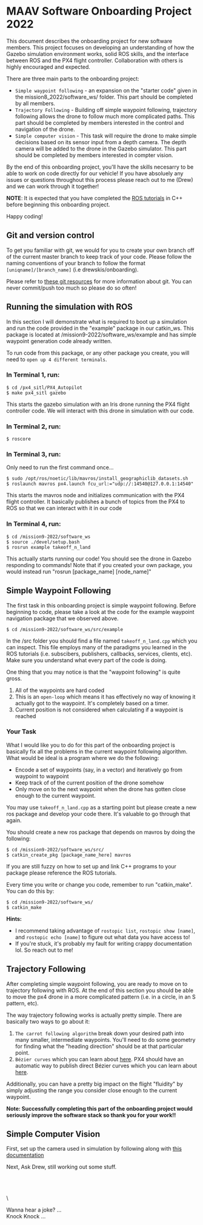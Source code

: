 # MAAV Software Onboarding Project 2022

This document describes the onboarding project for new software members. This project focuses on developing an understanding of how the Gazebo simulation environment works, solid ROS skills, and the interface between ROS and the PX4 flight controller. Collaboration with others is highly encouraged and expected. 

There are three main parts to the onboarding project:
- `Simple waypoint following` - an expansion on the "starter code" given in the mission8_2022/software_ws/ folder. This part should be completed by all members.
- `Trajectory Following` - Building off simple waypoint following, trajectory following allows the drone to follow much more complicated paths. This part should be completed by members interested in the control and navigation of the drone.
- `Simple computer vision` - This task will require the drone to make simple decisions based on its sensor input from a depth camera. The depth camera will be added to the drone in the Gazebo simulator. This part should be completed by members interested in compter vision.

By the end of this onboarding project, you'll have the skills necesarry to be able to work on code directly for our vehicle! If you have absoluely any issues or questions throughout this process please reach out to me (Drew) and we can work through it together!

**NOTE**: It is expected that you have completed the [ROS tutorials](http://wiki.ros.org/ROS/Tutorials) in C++ before beginning this onboarding project.

Happy coding!

## Git and version control
To get you familiar with git, we would for you to create your own branch off of the current master branch to keep track of your code. Please follow the naming conventions of your branch to follow the format `[uniqname]/[branch_name]` (i.e drewskis/onboarding). 

Please refer to  [these git resources](../README.md) for more information about git. You can never commit/push too much so please do so often!

## Running the simulation with ROS
In this section I will demonstrate what is required to boot up a simulation and run the code provided in the "example" package in our catkin_ws. This package is located at /mission9-2022/software_ws/example and has simple waypoint generation code already written. 

To run code from this package, or any other package you create, you will need to `open up 4 different terminals`.

### **In Terminal 1, run:**
```
$ cd /px4_sitl/PX4_Autopilot
$ make px4_sitl gazebo
```
This starts the gazebo simulation with an Iris drone running the PX4 flight controller code. We will interact with this drone in simulation with our code. 
### **In Terminal 2, run:**
```
$ roscore
```
### **In Terminal 3, run:**
Only need to run the first command once...
```
$ sudo /opt/ros/noetic/lib/mavros/install_geographiclib_datasets.sh 
$ roslaunch mavros px4.launch fcu_url:="udp://:14540@127.0.0.1:14540"
```
This starts the mavros node and initializes communication with the PX4 flight controller. It basically publishes a bunch of topics from the PX4 to ROS so that we can interact with it in our code
### **In Terminal 4, run:**
```
$ cd /mission9-2022/software_ws
$ source ./devel/setup.bash
$ rosrun example takeoff_n_land 
```
This actually starts running our code! You should see the drone in Gazebo responding to commands! Note that if you created your own package, you would instead run "rosrun [package_name] [node_name]"


## Simple Waypoint Following 
The first task in this onboarding project is simple waypoint following. Before beginning to code, please take a look at the code for the example waypoint navigation package that we observed above. 

```
$ cd /mission9-2022/software_ws/src/example
```

In the /src folder you should find a file named `takeoff_n_land.cpp` which you can inspect. This file employs many of the paradigms you learned in the ROS tutorials (i.e. subscibers, publishers, callbacks, services, clients, etc). Make sure you understand what every part of the code is doing.

One thing that you may notice is that the "waypoint following" is quite gross. 
1. All of the waypoints are hard coded 
2. This is an `open-loop` which means it has effectively no way of knowing it actually got to the waypoint. It's completely based on a timer. 
3. Current position is not considered when calculating if a waypoint is reached

### Your Task
What I would like you to do for this part of the onboarding project is basically fix all the problems in the current waypoint following algorithm. What would be ideal is a program where we do the following:
- Encode a set of waypoints (say, in a vector) and iteratively go from waypoint to waypoint
- Keep track of of the current position of the drone somehow
- Only move on to the next waypoint when the drone has gotten close enough to the current waypoint.

You may use `takeoff_n_land.cpp` as a starting point but please create a new ros package and develop your code there. It's valuable to go through that again.

You should create a new ros package that depends on mavros by doing the following: 
```
$ cd /mission9-2022/software_ws/src/
$ catkin_create_pkg [package_name_here] mavros
```

If you are still fuzzy on how to set up and link C++ programs to your package please reference the ROS tutorials. 

Every time you write or change you code, remember to run "catkin_make". You can do this by:
```
$ cd /mission9-2022/software_ws/
$ catkin_make
```

**Hints:**
- I recommend taking advantage of `rostopic list`, `rostopic show [name]`, and `rostopic echo [name]` to figure out what data you have access to!
- If you're stuck, it's probably my fault for writing crappy documentation lol. So reach out to me!

## Trajectory Following
After completing simple waypoint following, you are ready to move on to trajectory following with ROS. At the end of this section you should be able to move the px4 drone in a more complicated pattern (i.e. in a circle, in an S pattern, etc). 

The way trajectory following works is actually pretty simple. There are basically two ways to go about it:

1. `The carrot following algorithm` break down your desired path into many smaller, intermediate waypoints. You'll need to do some geometry for finding what the "heading direction" should be at that particular point. 
2. `Bézier curves` which you can learn about [here](https://en.wikipedia.org/wiki/B%C3%A9zier_curve). PX4 should have an automatic way to publish direct Bézier curves which you can learn about [here](https://docs.px4.io/v1.12/en/computer_vision/path_planning_interface.html).

Additionally, you can have a pretty big impact on the flight "fluidity" by simply adjusting the range you consider close enough to the current waypoint.

**Note: Successfully completing this part of the onboarding project would seriously improve the software stack so thank you for your work!!**

## Simple Computer Vision
First, set up the camera used in simulation by following along with [this documentation](./SimCamera.md)

Next, Ask Drew, still working out some stuff.

\
\
\
\

Wanna hear a joke?
... \
Knock Knock ...
